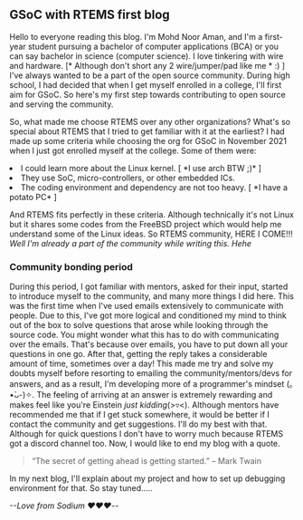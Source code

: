 ## GSoC with RTEMS first blog

Hello to everyone reading this blog. I'm Mohd Noor Aman, and I'm a first-year student pursuing a bachelor of computer applications (BCA) or you can say bachelor in science  (computer science). I love tinkering with wire and hardware. [* Although don't short any 2 wire/jumper/pad like me * :) ] I've always wanted to be a part of the open source community. During high school, I had decided that when I get myself enrolled in a college, I'll first aim for GSoC. So here's my first step towards contributing to open source and serving the community. 


So, what made me choose RTEMS over any other organizations? What's so special about RTEMS that I tried to get familiar with it at the earliest? I had made up some criteria while choosing the org for GSoC in November 2021 when I just got enrolled myself at the college. Some of them were:
<li> I could learn more about the Linux kernel.  [ *I use arch BTW ;)* ]
<li> They use SoC, micro-controllers, or other embedded ICs. 
<li> The coding environment and dependency are not too heavy. [ *I have a potato PC* ]

And RTEMS fits perfectly in these criteria. Although technically it's not Linux but it shares some codes from the FreeBSD project which would help me understand some of the Linux ideas. So RTEMS community, HERE I COME!!! *Well I'm already a part of the community while writing this. Hehe*

### Community bonding period
During this period, I got familiar with mentors, asked for their input, started to introduce myself to the community, and many more things I did here. This was the first time when I've used emails extensively to communicate with people. Due to this, I've got more logical and conditioned my mind to think out of the box to solve questions that arose while looking through the source code. You might wonder what this has to do with communicating over the emails. That's because over emails, you have to put down all your questions in one go. After that, getting the reply takes a considerable amount of time, sometimes over a day! This made me try and solve my doubts myself before resorting to emailing the community/mentors/devs for answers, and as a result, I'm developing more of a programmer's mindset (｡•̀ᴗ-)✧. The feeling of arriving at an answer is extremely rewarding and makes feel like you're Einstein *just kidding*(>▿<). Although mentors have recommended me that if I get stuck somewhere, it would be better if I contact the community and get suggestions. I'll do my best with that. Although for quick questions I don't have to worry much because RTEMS got a discord channel too. Now, I would like to end my blog with a quote.
> “The secret of getting ahead is getting started.” – Mark Twain

In my next blog, I'll explain about my project and how to set up debugging environment for that. So stay tuned..... 

*--Love from Sodium ❤️❤️❤️--*